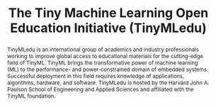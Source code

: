 ---
type: "projects"
title: "The Tiny Machine Learning Open Education Initiative (TinyMLedu)"
listPriority: "2" # Code used for list order
projectCode: TinyMLedu

# Course Overiew Abstract.
abstract: TinyMLedu is an international group of academics and industry professionals working to improve global access to educational materials for the cutting-edge field of TinyML. TinyML brings the transformative power of machine learning (ML) to the performance- and power-constrained domain of embedded systems. Successful deployment in this field requires knowledge of applications, algorithms, hardware, and software. TinyMLedu is hosted by the Harvard John A. Paulson School of Engineering and Applied Sciences and affiliated with the TinyML foundation.
abstract2: To learn more about the initiative visit our website [https://tinymledu.org](https://tinymledu.org)!
abstract3:

# Summary. An optional shortened abstract.
summary: 

# Collaborators (for those outside of publication list)
collaborators: 
  - MarcoZennaro
  - MarceloRovai
  - HalSpeed
  - GreggBarrett

# Featured image -- named `featured.jpg/png` in this folder. 
image:
  caption: ''
  focal_point: ''
  preview_only: false

---
